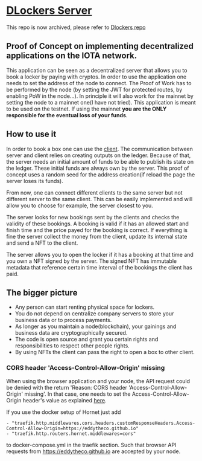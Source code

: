 # [DLockers  Server](https://eddytheco.github.io/DLockersServer/wasm/)

This repo is now archived, please refer to [Dlockers repo](https://github.com/EddyTheCo/DLockers)

## Proof of Concept on implementing decentralized applications on the IOTA network.

This application can be seen as a decentralized server that allows you to book a locker by paying with cryptos.
In order to use the application one needs to set the address of the node to connect.
The Proof of Work has to be performed by the node (by setting the JWT for protected routes, by enabling PoW in the node...).
In principle it will also work for the mainnet by setting the node to a mainnet one(I have not tried).
This application is meant to be used on the testnet.
If using the mainnet **you are the ONLY responsible for the eventual loss of your funds**.

## How to use it

In order to book a box one can use the [client](https://eddytheco.github.io/DLockersClient/wasm/).
The communication between server and client relies on creating outputs on the ledger.
Because of that, the server needs an initial amount of funds to be able to publish its state on the ledger. 
These initial funds are always own by the server. This proof of concept uses a random seed for the address
creation(if reload the page the server loses its funds).


From now, one can connect different clients to the same server but not different server to the same client.
This can be easily implemented and will allow you to choose for example, the server closest to you.


The server looks for new bookings sent by the clients and checks the validity of these bookings.
A booking is valid if it has an allowed  start and finish time and the price payed for the booking is correct.
If everything is fine the server collect the money from the client, update its internal state and send a NFT to the client.


The server allows you to open the locker if it has a booking at that time and you own a NFT signed by the server.
The signed NFT has immutable metadata that reference certain time interval of the bookings the client has paid.

## The bigger picture

* Any person can start renting physical space for lockers.
* You do not depend on centralize company servers to store your business data or to process payments.
* As longer as you maintain a node(blockchain), your gainings  and business data are cryptographically secured. 
* The code is open source and grant you certain rights and responsibilities to respect other people rights.
* By using NFTs the client can pass the right to open a box to other client.

### CORS header 'Access-Control-Allow-Origin' missing

When using the browser application and your node, the API request could be denied with the return 'Reason: CORS header 'Access-Control-Allow-Origin' missing'.
In that case, one needs to set the Access-Control-Allow-Origin header's value as explained [here](https://developer.mozilla.org/en-US/docs/Web/HTTP/CORS/Errors/CORSMissingAllowOrigin).

If you use the docker setup of Hornet just add 

```
- "traefik.http.middlewares.cors.headers.customResponseHeaders.Access-Control-Allow-Origin=https://eddytheco.github.io"
- "traefik.http.routers.hornet.middlewares=cors"
```
to docker-compose.yml in the traefik section. Such that browser API requests from https://eddytheco.github.io are accepted  by your node.
